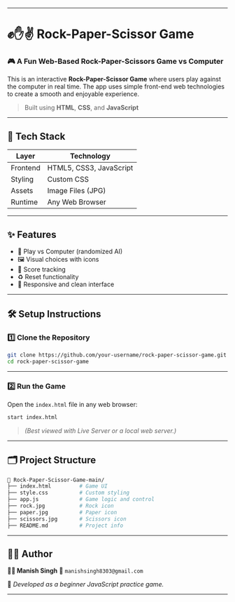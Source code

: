 
---

# ✊✋✌️ Rock-Paper-Scissor Game

### 🎮 A Fun Web-Based Rock-Paper-Scissors Game vs Computer

This is an interactive **Rock-Paper-Scissor Game** where users play against the computer in real time. The app uses simple front-end web technologies to create a smooth and enjoyable experience.

> Built using **HTML**, **CSS**, and **JavaScript**

---

## 🔧 Tech Stack

| **Layer** | **Technology**          |
| --------- | ----------------------- |
| Frontend  | HTML5, CSS3, JavaScript |
| Styling   | Custom CSS              |
| Assets    | Image Files (JPG)       |
| Runtime   | Any Web Browser         |

---

## ✨ Features

* 🧠 Play vs Computer (randomized AI)
* 🖼️ Visual choices with icons
* 🧮 Score tracking
* ♻️ Reset functionality
* 🎨 Responsive and clean interface

---

## 🛠️ Setup Instructions

### 1️⃣ Clone the Repository

```bash
git clone https://github.com/your-username/rock-paper-scissor-game.git
cd rock-paper-scissor-game
```

---

### 2️⃣ Run the Game

Open the `index.html` file in any web browser:

```bash
start index.html
```

> *(Best viewed with Live Server or a local web server.)*

---

## 🗂️ Project Structure

```bash
📁 Rock-Paper-Scissor-Game-main/
├── index.html         # Game UI
├── style.css          # Custom styling
├── app.js             # Game logic and control
├── rock.jpg           # Rock icon
├── paper.jpg          # Paper icon
├── scissors.jpg       # Scissors icon
├── README.md          # Project info
```

---

## 🙋‍♂️ Author

**👨‍💻 Manish Singh**
📧 `manishsingh8303@gmail.com`

📘 *Developed as a beginner JavaScript practice game.*

---

